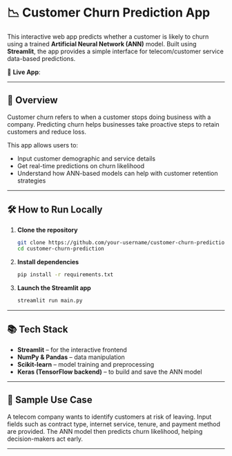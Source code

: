 # 📉 Customer Churn Prediction App

This interactive web app predicts whether a customer is likely to churn using a trained **Artificial Neural Network (ANN)** model. Built using **Streamlit**, the app provides a simple interface for telecom/customer service data-based predictions.

🔗 **Live App**:  


---

## 🚀 Overview

Customer churn refers to when a customer stops doing business with a company. Predicting churn helps businesses take proactive steps to retain customers and reduce loss.

This app allows users to:
- Input customer demographic and service details
- Get real-time predictions on churn likelihood
- Understand how ANN-based models can help with customer retention strategies

---

## 🛠️ How to Run Locally

1. **Clone the repository**
   ```bash
   git clone https://github.com/your-username/customer-churn-prediction.git
   cd customer-churn-prediction
   ```

2. **Install dependencies**
   ```bash
   pip install -r requirements.txt
   ```

3. **Launch the Streamlit app**
   ```bash
   streamlit run main.py
   ```
---

## 📚 Tech Stack

- **Streamlit** – for the interactive frontend
- **NumPy & Pandas** – data manipulation
- **Scikit-learn** – model training and preprocessing
- **Keras (TensorFlow backend)** – to build and save the ANN model

---

## 📄 Sample Use Case

A telecom company wants to identify customers at risk of leaving. Input fields such as contract type, internet service, tenure, and payment method are provided. The ANN model then predicts churn likelihood, helping decision-makers act early.

---
